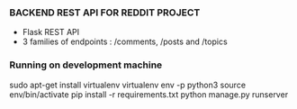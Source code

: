 ### BACKEND REST API FOR REDDIT PROJECT

* Flask REST API
* 3 families of endpoints : /comments, /posts and /topics

### Running on development machine
sudo apt-get install virtualenv
virtualenv env -p python3
source env/bin/activate
pip install -r requirements.txt
python manage.py runserver
```
